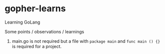 # gopher-learns
Learning GoLang 

Some points / observations / learnings 
1. main.go is not required but a file with `package main` and `func main () {}` is required for a project.
